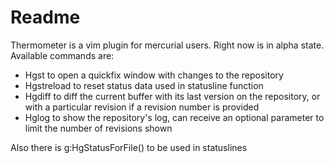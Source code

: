 Readme
======

Thermometer is a vim plugin for mercurial users. Right now is in alpha state.
Available commands are:

* Hgst to open a quickfix window with changes to the repository
* Hgstreload to reset status data used in statusline function
* Hgdiff to diff the current buffer with its last version on the repository, or with a particular revision if a revision number is provided 
* Hglog to show the repository's log, can receive an optional parameter to limit the number of revisions shown

Also there is g:HgStatusForFile() to be used in statuslines

